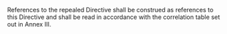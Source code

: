 References to the repealed Directive shall be construed as references to this Directive and shall be read in accordance with the correlation table set out in Annex III.
